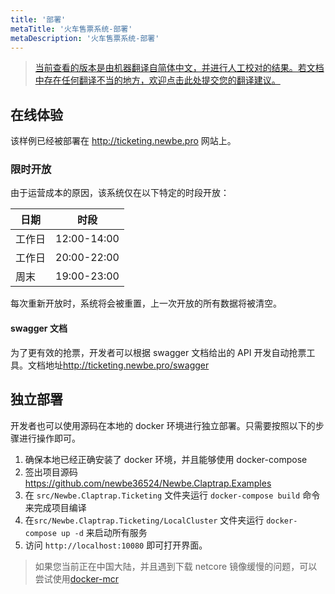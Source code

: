 ```yaml
---
title: '部署'
metaTitle: '火车售票系统-部署'
metaDescription: '火车售票系统-部署'
---
```


> [当前查看的版本是由机器翻译自简体中文，并进行人工校对的结果。若文档中存在任何翻译不当的地方，欢迎点击此处提交您的翻译建议。](https://crwd.in/newbeclaptrap)

## 在线体验

该样例已经被部署在 <http://ticketing.newbe.pro> 网站上。

### 限时开放

由于运营成本的原因，该系统仅在以下特定的时段开放：

| 日期   | 时段        |
| ------ | ----------- |
| 工作日 | 12:00-14:00 |
| 工作日 | 20:00-22:00 |
| 周末   | 19:00-23:00 |

每次重新开放时，系统将会被重置，上一次开放的所有数据将被清空。

#### swagger 文档

为了更有效的抢票，开发者可以根据 swagger 文档给出的 API 开发自动抢票工具。文档地址<http://ticketing.newbe.pro/swagger>

## 独立部署

开发者也可以使用源码在本地的 docker 环境进行独立部署。只需要按照以下的步骤进行操作即可。

1. 确保本地已经正确安装了 docker 环境，并且能够使用 docker-compose
2. 签出项目源码 <https://github.com/newbe36524/Newbe.Claptrap.Examples>
3. 在 `src/Newbe.Claptrap.Ticketing` 文件夹运行 `docker-compose build` 命令来完成项目编译
4. 在`src/Newbe.Claptrap.Ticketing/LocalCluster` 文件夹运行 `docker-compose up -d` 来启动所有服务
5. 访问 `http://localhost:10080` 即可打开界面。

> 如果您当前正在中国大陆，并且遇到下载 netcore 镜像缓慢的问题，可以尝试使用[docker-mcr](https://github.com/newbe36524/Newbe.McrMirror)
